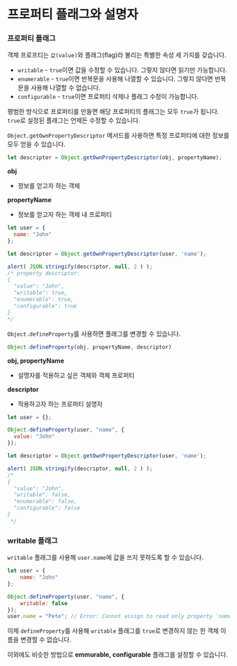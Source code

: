 # 프로퍼티 플래그와 설명자

### 프로퍼티 플래그

객체 프로프티는 `값(value)`와 플래그(flag)라 불리는 특별한 속성 세 가지를 갖습니다. 

- `writable` - `true`이면 값을 수정할 수 있습니다. 그렇지 않다면 읽기만 가능합니다.
- `enumerable` - `true`이면 반복문을 사용해 나열할 수 있습니다. 그렇지 않다면 반복문을 사용해 나열할 수 없습니다.
- `configurable` - `true`이면 프로퍼티 삭제나 플래그 수정이 가능합니다.

평범한 방식으로 프로퍼티를 만들면 해당 프로퍼티의 플래그는 모두 `true`가 됩니다. `true`로 설정된 플래그는 언제든 수정할 수 있습니다. 

`Object.getOwnPropertyDescriptor` 메서드를 사용하면 특정 프로퍼티에 대한 정보를 모두 얻을 수 있습니다. 

```jsx
let descriptor = Object.getOwnPropertyDescriptor(obj, propertyName);
```

**obj**

- 정보를 얻고자 하는 객체

**propertyName**

- 정보를 얻고자 하는 객체 내 프로퍼티

```jsx
let user = {
  name: "John"
};

let descriptor = Object.getOwnPropertyDescriptor(user, 'name');

alert( JSON.stringify(descriptor, null, 2 ) );
/* property descriptor:
{
  "value": "John",
  "writable": true,
  "enumerable": true,
  "configurable": true
}
*/
```

`Object.defineProperty`를 사용하면 플래그를 변경할 수 있습니다.

```jsx
Object.defineProperty(obj, propertyName, descriptor)
```

**obj, propertyName**

- 설명자를 적용하고 싶은 객체와 객체 프로퍼티

**descriptor**

- 적용하고자 하는 프로퍼티 설명자

```jsx
let user = {};

Object.defineProperty(user, "name", {
  value: "John"
});

let descriptor = Object.getOwnPropertyDescriptor(user, 'name');

alert( JSON.stringify(descriptor, null, 2 ) );
/*
{
  "value": "John",
  "writable": false,
  "enumerable": false,
  "configurable": false
}
 */
```

### writable 플래그

`writable` 플래그를 사용해 `user.name`에 값을 쓰지 못하도록 할 수 있습니다.

```jsx
let user = {
	name: "John"
};

Object.defineProperty(user, "name", {
	writable: false
});
user.name = "Pete"; // Error: Cannot assign to read only property 'name'
```

이제 `defineProperty`를 사용해 `writable` 플래그를 `true`로 변경하지 않는 한 객체 이름을 변경할 수 없습니다. 

이외에도 비슷한 방법으로 **emmurable, configurable** 플래그를 설정할 수 있습니다.
